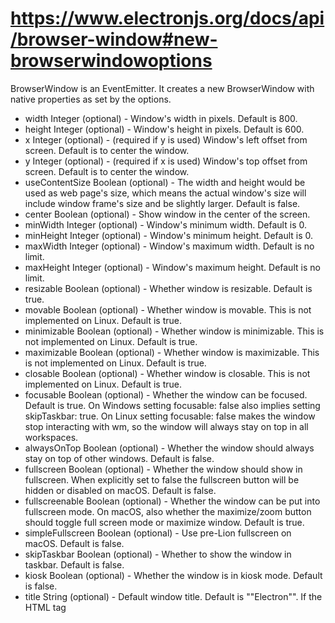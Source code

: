 # <https://www.electronjs.org/docs/api/browser-window#new-browserwindowoptions>

BrowserWindow is an EventEmitter.
It creates a new BrowserWindow with native properties as set by the options.

- width Integer (optional) - Window's width in pixels. Default is 800.
- height Integer (optional) - Window's height in pixels. Default is 600.
- x Integer (optional) - (required if y is used) Window's left offset from screen. Default is to center the window.
- y Integer (optional) - (required if x is used) Window's top offset from screen. Default is to center the window.
- useContentSize Boolean (optional) - The width and height would be used as web page's size, which means the actual window's size will include window frame's size and be slightly larger. Default is false.
- center Boolean (optional) - Show window in the center of the screen.
- minWidth Integer (optional) - Window's minimum width. Default is 0.
- minHeight Integer (optional) - Window's minimum height. Default is 0.
- maxWidth Integer (optional) - Window's maximum width. Default is no limit.
- maxHeight Integer (optional) - Window's maximum height. Default is no limit.
- resizable Boolean (optional) - Whether window is resizable. Default is true.
- movable Boolean (optional) - Whether window is movable. This is not implemented on Linux. Default is true.
- minimizable Boolean (optional) - Whether window is minimizable. This is not implemented on Linux. Default is true.
- maximizable Boolean (optional) - Whether window is maximizable. This is not implemented on Linux. Default is true.
- closable Boolean (optional) - Whether window is closable. This is not implemented on Linux. Default is true.
- focusable Boolean (optional) - Whether the window can be focused. Default is true. On Windows setting focusable: false also implies setting skipTaskbar: true. On Linux setting focusable: false makes the window stop interacting with wm, so the window will always stay on top in all workspaces.
- alwaysOnTop Boolean (optional) - Whether the window should always stay on top of other windows. Default is false.
- fullscreen Boolean (optional) - Whether the window should show in fullscreen. When explicitly set to false the fullscreen button will be hidden or disabled on macOS. Default is false.
- fullscreenable Boolean (optional) - Whether the window can be put into fullscreen mode. On macOS, also whether the maximize/zoom button should toggle full screen mode or maximize window. Default is true.
- simpleFullscreen Boolean (optional) - Use pre-Lion fullscreen on macOS. Default is false.
- skipTaskbar Boolean (optional) - Whether to show the window in taskbar. Default is false.
- kiosk Boolean (optional) - Whether the window is in kiosk mode. Default is false.
- title String (optional) - Default window title. Default is ""Electron"". If the HTML tag <title> is defined in the HTML file loaded by loadURL(), this property will be ignored."
- icon (NativeImage | String) (optional) - The window icon. On Windows it is recommended to use ICO icons to get best visual effects, you can also leave it undefined so the executable's icon will be used.
- show Boolean (optional) - Whether window should be shown when created. Default is true.
- paintWhenInitiallyHidden Boolean (optional) - Whether the renderer should be active when show is false and it has just been created.  In order for document.visibilityState to work correctly on first load with show: false you should set this to false.  Setting this to false will cause the ready-to-show event to not fire.  Default is true.
- frame Boolean (optional) - Specify false to create a Frameless Window. Default is true.
- parent BrowserWindow (optional) - Specify parent window. Default is null.
- modal Boolean (optional) - Whether this is a modal window. This only works when the window is a child window. Default is false.
- acceptFirstMouse Boolean (optional) - Whether the web view accepts a single mouse-down event that simultaneously activates the window. Default is false.
- disableAutoHideCursor Boolean (optional) - Whether to hide cursor when typing. Default is false.
- autoHideMenuBar Boolean (optional) - Auto hide the menu bar unless the Alt key is pressed. Default is false.
- enableLargerThanScreen Boolean (optional) - Enable the window to be resized larger than screen. Only relevant for macOS, as other OSes allow larger-than-screen windows by default. Default is false.
- backgroundColor String (optional) - Window's background color as a hexadecimal value, like #66CD00 or #FFF or #80FFFFFF (alpha in #AARRGGBB format is supported if transparent is set to true). Default is #FFF (white).
- hasShadow Boolean (optional) - Whether window should have a shadow. Default is true.
- opacity Number (optional) - Set the initial opacity of the window, between 0.0 (fully transparent) and 1.0 (fully opaque). This is only implemented on Windows and macOS.
- darkTheme Boolean (optional) - Forces using dark theme for the window, only works on some GTK desktop environments. Default is false.
- transparent Boolean (optional) - Makes the window transparent. Default is false. On Windows, does not work unless the window is frameless.
- type String (optional) - The type of window, default is normal window. See more about this below.
- titleBarStyle String (optional) - The style of window title bar. Default is default. Possible values are:
  - default - Results in the standard gray opaque Mac title bar.
  - hidden - Results in a hidden title bar and a full size content window, yet the title bar still has the standard window controls (""traffic lights"") in the top left.
  - hiddenInset - Results in a hidden title bar with an alternative look where the traffic light buttons are slightly more inset from the window edge.
  - customButtonsOnHover Boolean (optional) - Draw custom close, and minimize buttons on macOS frameless windows. These buttons will not display unless hovered over in the top left of the window. These custom buttons prevent issues with mouse events that occur with the standard window toolbar buttons. Note: This option is currently experimental. "
- trafficLightPosition Point (optional) - Set a custom position for the traffic light buttons. Can only be used with titleBarStyle set to hidden
- fullscreenWindowTitle Boolean (optional) - Shows the title in the title bar in full screen mode on macOS for all titleBarStyle options. Default is false.
- thickFrame Boolean (optional) - Use WS_THICKFRAME style for frameless windows on Windows, which adds standard window frame. Setting it to false will remove window shadow and window animations. Default is true.
- vibrancy String (optional) - Add a type of vibrancy effect to the window, only on macOS. Can be appearance-based, light, dark, titlebar, selection, menu, popover, sidebar, medium-light, ultra-dark, header, sheet, window, hud, fullscreen-ui, tooltip, content, under-window, or under-page.  Please note that using frame: false in combination with a vibrancy value requires that you use a non-default titleBarStyle as well. Also note that appearance-based, light, dark, medium-light, and ultra-dark have been deprecated and will be removed in an upcoming version of macOS.
- zoomToPageWidth Boolean (optional) - Controls the behavior on macOS when option-clicking the green stoplight button on the toolbar or by clicking the Window > Zoom menu item. If true, the window will grow to the preferred width of the web page when zoomed, false will cause it to zoom to the width of the screen. This will also affect the behavior when calling maximize() directly. Default is false.
- tabbingIdentifier String (optional) - Tab group name, allows opening the window as a native tab on macOS 10.12+. Windows with the same tabbing identifier will be grouped together. This also adds a native new tab button to your window's tab bar and allows your app and window to receive the new-window-for-tab event.

# webPreferences

- webPreferences Object (optional) - Settings of web page's features.
  - devTools Boolean (optional) - Whether to enable DevTools. If it is set to false, can not use BrowserWindow.webContents.openDevTools() to open DevTools. Default is true.
  - nodeIntegration Boolean (optional) - Whether node integration is enabled. Default is false.
  - nodeIntegrationInWorker Boolean (optional) - Whether node integration is enabled in web workers. Default is false. More about this can be found in Multithreading.
  - nodeIntegrationInSubFrames Boolean (optional) - Experimental option for enabling Node.js support in sub-frames such as iframes and child windows. All your preloads will load for every iframe, you can use process.isMainFrame to determine if you are in the main frame or not.
  - preload String (optional) - Specifies a script that will be loaded before other scripts run in the page. This script will always have access to node APIs no matter whether node integration is turned on or off. The value should be the absolute file path to the script. When node integration is turned off, the preload script can reintroduce Node global symbols back to the global scope. See example here.
  - sandbox Boolean (optional) - If set, this will sandbox the renderer associated with the window, making it compatible with the Chromium OS-level sandbox and disabling the Node.js engine. This is not the same as the nodeIntegration option and the APIs available to the preload script are more limited. Read more about the option here.
  - enableRemoteModule Boolean (optional) - Whether to enable the remote module. Default is true. session Session (optional) - Sets the session used by the page. Instead of passing the Session object directly, you can also choose to use the partition option instead, which accepts a partition string. When both session and partition are provided, session will be preferred. Default is the default session.
  - partition String (optional) - Sets the session used by the page according to the session's partition string. If partition starts with persist:, the page will use a persistent session available to all pages in the app with the same partition. If there is no persist: prefix, the page will use an in-memory session. By assigning the same partition, multiple pages can share the same session. Default is the default session. affinity String (optional) - When specified, web pages with the same affinity will run in the same renderer process. Note that due to reusing the renderer process, certain webPreferences options will also be shared between the web pages even when you specified different values for them, including but not limited to preload, sandbox and nodeIntegration. So it is suggested to use exact same webPreferences for web pages with the same affinity.
  - Deprecated zoomFactor Number (optional) - The default zoom factor of the page, 3.0 represents 300%. Default is 1.0.
  - javascript Boolean (optional) - Enables JavaScript support. Default is true.
  - webSecurity Boolean (optional) - When false, it will disable the same-origin policy (usually using testing websites by people), and set allowRunningInsecureContent to true if this options has not been set by user. Default is true.
  - allowRunningInsecureContent Boolean (optional) - Allow an https page to run JavaScript, CSS or plugins from http URLs. Default is false.
  - images Boolean (optional) - Enables image support. Default is true.
  - textAreasAreResizable Boolean (optional) - Make TextArea elements resizable. Default is true.
  - webgl Boolean (optional) - Enables WebGL support. Default is true.
  - plugins Boolean (optional) - Whether plugins should be enabled. Default is false.
  - experimentalFeatures Boolean (optional) - Enables Chromium's experimental features. Default is false.
  - scrollBounce Boolean (optional) - Enables scroll bounce (rubber banding) effect on macOS. Default is false.
  - enableBlinkFeatures String (optional) - A list of feature strings separated by ,, like CSSVariables,KeyboardEventKey to enable. The full list of supported feature strings can be found in the RuntimeEnabledFeatures.json5 file.
  - disableBlinkFeatures String (optional) - A list of feature strings separated by ,, like CSSVariables,KeyboardEventKey to disable. The full list of supported feature strings can be found in the RuntimeEnabledFeatures.json5 file.
    - defaultFontFamily Object (optional) - Sets the default font for the font-family.
      - standard String (optional) - Defaults to Times New Roman.
      - serif String (optional) - Defaults to Times New Roman.
      - sansSerif String (optional) - Defaults to Arial.
      - monospace String (optional) - Defaults to Courier New.
      - cursive String (optional) - Defaults to Script.
      - fantasy String (optional) - Defaults to Impact.
    - defaultFontSize Integer (optional) - Defaults to 16.
    - defaultMonospaceFontSize Integer (optional) - Defaults to 13.
    - minimumFontSize Integer (optional) - Defaults to 0. defaultEncoding String (optional) - Defaults to ISO-8859-1. backgroundThrottling Boolean (optional) - Whether to throttle animations and timers when the page becomes background. This also affects the Page Visibility API. Defaults to true. offscreen Boolean (optional) - Whether to enable offscreen rendering for the browser window. Defaults to false. See the offscreen rendering tutorial for more details.
    - contextIsolation Boolean (optional) - Whether to run Electron APIs and the specified preload script in a separate JavaScript context. Defaults to false. The context that the preload script runs in will still have full access to the document and window globals but it will use its own set of JavaScript builtins (Array, Object, JSON, etc.) and will be isolated from any changes made to the global environment by the loaded page. The Electron API will only be available in the preload script and not the loaded page. This option should be used when loading potentially untrusted remote content to ensure the loaded content cannot tamper with the preload script and any Electron APIs being used. This option uses the same technique used by Chrome Content Scripts. You can access this context in the dev tools by selecting the 'Electron Isolated Context' entry in the combo box at the top of the Console tab.
    - nativeWindowOpen Boolean (optional) - Whether to use native window.open(). Defaults to false. Child windows will always have node integration disabled unless nodeIntegrationInSubFrames is true. Note: This option is currently experimental.
    - webviewTag Boolean (optional) - Whether to enable the <webview> tag. Defaults to false. Note: The preload script configured for the <webview> will have node integration enabled when it is executed so you should ensure remote/untrusted content is not able to create a <webview> tag with a possibly malicious preload script. You can use the will-attach-webview event on webContents to strip away the preload script and to validate or alter the <webview>'s initial settings.
    - additionalArguments String[](optional) - A list of strings that will be appended to process.argv in the renderer process of this app.  Useful for passing small bits of data down to renderer process preload scripts.
    - safeDialogs Boolean (optional) - Whether to enable browser style consecutive dialog protection. Default is false.
    - safeDialogsMessage String (optional) - The message to display when consecutive dialog protection is triggered. If not defined the default message would be used, note that currently the default message is in English and not localized.
    - disableDialogs Boolean (optional) - Whether to disable dialogs completely. Overrides safeDialogs. Default is false.
    - navigateOnDragDrop Boolean (optional) - Whether dragging and dropping a file or link onto the page causes a navigation. Default is false.
    - autoplayPolicy String (optional) - Autoplay policy to apply to content in the window, can be no-user-gesture-required, user-gesture-required, document-user-activation-required. Defaults to no-user-gesture-required.
    - disableHtmlFullscreenWindowResize Boolean (optional) - Whether to prevent the window from resizing when entering HTML Fullscreen. Default is false. accessibleTitle String (optional) - An alternative title string provided only to accessibility tools such as screen readers. This string is not directly visible to users. spellcheck Boolean (optional) - Whether to enable the builtin spellchecker. Default is true.
    - enableWebSQL Boolean (optional) - Whether to enable the WebSQL api. Default is true.
    - v8CacheOptions String (optional) - Enforces the v8 code caching policy used by blink. Accepted values are
      - none - Disables code caching
      - code - Heuristic based code caching
      - bypassHeatCheck - Bypass code caching heuristics but with lazy compilation
      - bypassHeatCheckAndEagerCompile - Same as above except compilation is eager. Default policy is code.
